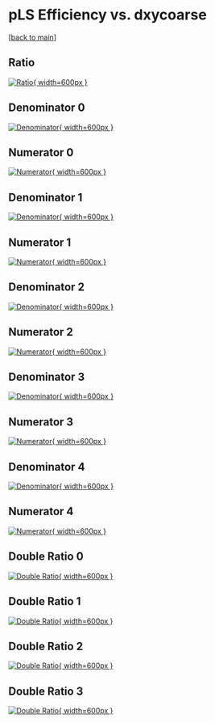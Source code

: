 # pLS Efficiency vs. dxycoarse

[[back to main](./)]



## Ratio

[![Ratio](../mtv/var/pLS_loweta_321_1_eff_dxycoarse.png){ width=600px }](../mtv/var/pLS_loweta_321_1_eff_dxycoarse.pdf)

## Denominator 0

[![Denominator](../mtv/den/pLS_loweta_321_1_eff_dxycoarse_den0.png){ width=600px }](../mtv/den/pLS_loweta_321_1_eff_dxycoarse_den0.pdf)

## Numerator 0

[![Numerator](../mtv/num/pLS_loweta_321_1_eff_dxycoarse_num0.png){ width=600px }](../mtv/num/pLS_loweta_321_1_eff_dxycoarse_num0.pdf)

## Denominator 1

[![Denominator](../mtv/den/pLS_loweta_321_1_eff_dxycoarse_den1.png){ width=600px }](../mtv/den/pLS_loweta_321_1_eff_dxycoarse_den1.pdf)

## Numerator 1

[![Numerator](../mtv/num/pLS_loweta_321_1_eff_dxycoarse_num1.png){ width=600px }](../mtv/num/pLS_loweta_321_1_eff_dxycoarse_num1.pdf)

## Denominator 2

[![Denominator](../mtv/den/pLS_loweta_321_1_eff_dxycoarse_den2.png){ width=600px }](../mtv/den/pLS_loweta_321_1_eff_dxycoarse_den2.pdf)

## Numerator 2

[![Numerator](../mtv/num/pLS_loweta_321_1_eff_dxycoarse_num2.png){ width=600px }](../mtv/num/pLS_loweta_321_1_eff_dxycoarse_num2.pdf)

## Denominator 3

[![Denominator](../mtv/den/pLS_loweta_321_1_eff_dxycoarse_den3.png){ width=600px }](../mtv/den/pLS_loweta_321_1_eff_dxycoarse_den3.pdf)

## Numerator 3

[![Numerator](../mtv/num/pLS_loweta_321_1_eff_dxycoarse_num3.png){ width=600px }](../mtv/num/pLS_loweta_321_1_eff_dxycoarse_num3.pdf)

## Denominator 4

[![Denominator](../mtv/den/pLS_loweta_321_1_eff_dxycoarse_den4.png){ width=600px }](../mtv/den/pLS_loweta_321_1_eff_dxycoarse_den4.pdf)

## Numerator 4

[![Numerator](../mtv/num/pLS_loweta_321_1_eff_dxycoarse_num4.png){ width=600px }](../mtv/num/pLS_loweta_321_1_eff_dxycoarse_num4.pdf)

## Double Ratio 0

[![Double Ratio](../mtv/ratio/pLS_loweta_321_1_eff_dxycoarse_ratio0.png){ width=600px }](../mtv/ratio/pLS_loweta_321_1_eff_dxycoarse_ratio0.pdf)

## Double Ratio 1

[![Double Ratio](../mtv/ratio/pLS_loweta_321_1_eff_dxycoarse_ratio1.png){ width=600px }](../mtv/ratio/pLS_loweta_321_1_eff_dxycoarse_ratio1.pdf)

## Double Ratio 2

[![Double Ratio](../mtv/ratio/pLS_loweta_321_1_eff_dxycoarse_ratio2.png){ width=600px }](../mtv/ratio/pLS_loweta_321_1_eff_dxycoarse_ratio2.pdf)

## Double Ratio 3

[![Double Ratio](../mtv/ratio/pLS_loweta_321_1_eff_dxycoarse_ratio3.png){ width=600px }](../mtv/ratio/pLS_loweta_321_1_eff_dxycoarse_ratio3.pdf)

